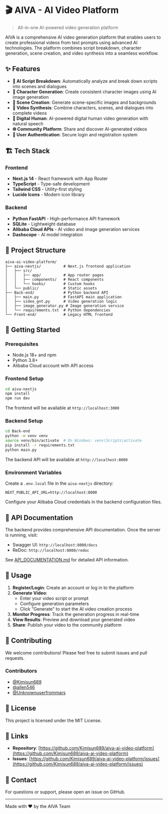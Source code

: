 # 🎬 AIVA - AI Video Platform

> All-in-one AI-powered video generation platform

AIVA is a comprehensive AI video generation platform that enables users to create professional videos from text prompts using advanced AI technologies. The platform combines script breakdown, character generation, scene creation, and video synthesis into a seamless workflow.

## ✨ Features

- **🤖 AI Script Breakdown**: Automatically analyze and break down scripts into scenes and dialogues
- **👤 Character Generation**: Create consistent character images using AI image generation
- **🎨 Scene Creation**: Generate scene-specific images and backgrounds
- **🎥 Video Synthesis**: Combine characters, scenes, and dialogues into complete videos
- **💬 Digital Human**: AI-powered digital human video generation with natural speech
- **🌐 Community Platform**: Share and discover AI-generated videos
- **🔐 User Authentication**: Secure login and registration system

## 🏗️ Tech Stack

### Frontend
- **Next.js 14** - React framework with App Router
- **TypeScript** - Type-safe development
- **Tailwind CSS** - Utility-first styling
- **Lucide Icons** - Modern icon library

### Backend
- **Python FastAPI** - High-performance API framework
- **SQLite** - Lightweight database
- **Alibaba Cloud APIs** - AI video and image generation services
- **Dashscope** - AI model integration

## 📁 Project Structure

```
aiva-ai-video-platform/
├── aiva-nextjs/          # Next.js frontend application
│   ├── src/
│   │   ├── app/          # App router pages
│   │   ├── components/   # React components
│   │   └── hooks/        # Custom hooks
│   └── public/           # Static assets
├── Back-end/             # Python backend API
│   ├── main.py           # FastAPI main application
│   ├── video_gnt.py      # Video generation logic
│   ├── image_generator.py # Image generation service
│   └── requirements.txt  # Python dependencies
└── Front-end/            # Legacy HTML frontend
```

## 🚀 Getting Started

### Prerequisites

- Node.js 18+ and npm
- Python 3.8+
- Alibaba Cloud account with API access

### Frontend Setup

```bash
cd aiva-nextjs
npm install
npm run dev
```

The frontend will be available at `http://localhost:3000`

### Backend Setup

```bash
cd Back-end
python -m venv venv
source venv/bin/activate  # On Windows: venv\Scripts\activate
pip install -r requirements.txt
python main.py
```

The backend API will be available at `http://localhost:8000`

### Environment Variables

Create a `.env.local` file in the `aiva-nextjs` directory:

```env
NEXT_PUBLIC_API_URL=http://localhost:8000
```

Configure your Alibaba Cloud credentials in the backend configuration files.

## 📖 API Documentation

The backend provides comprehensive API documentation. Once the server is running, visit:
- Swagger UI: `http://localhost:8000/docs`
- ReDoc: `http://localhost:8000/redoc`

See [API_DOCUMENTATION.md](Back-end/API_DOCUMENTATION.md) for detailed API information.

## 🎯 Usage

1. **Register/Login**: Create an account or log in to the platform
2. **Generate Video**: 
   - Enter your video script or prompt
   - Configure generation parameters
   - Click "Generate" to start the AI video creation process
3. **Monitor Progress**: Track the generation progress in real-time
4. **View Results**: Preview and download your generated video
5. **Share**: Publish your video to the community platform

## 🤝 Contributing

We welcome contributions! Please feel free to submit issues and pull requests.

### Contributors

- [@Kimisun689](https://github.com/Kimisun689)
- [@allen546](https://github.com/allen546)
- [@Unknownuserfrommars](https://github.com/Unknownuserfrommars)

## 📝 License

This project is licensed under the MIT License.

## 🔗 Links

- **Repository**: [https://github.com/Kimisun689/aiva-ai-video-platform](https://github.com/Kimisun689/aiva-ai-video-platform)
- **Issues**: [https://github.com/Kimisun689/aiva-ai-video-platform/issues](https://github.com/Kimisun689/aiva-ai-video-platform/issues)

## 📧 Contact

For questions or support, please open an issue on GitHub.

---

Made with ❤️ by the AIVA Team
